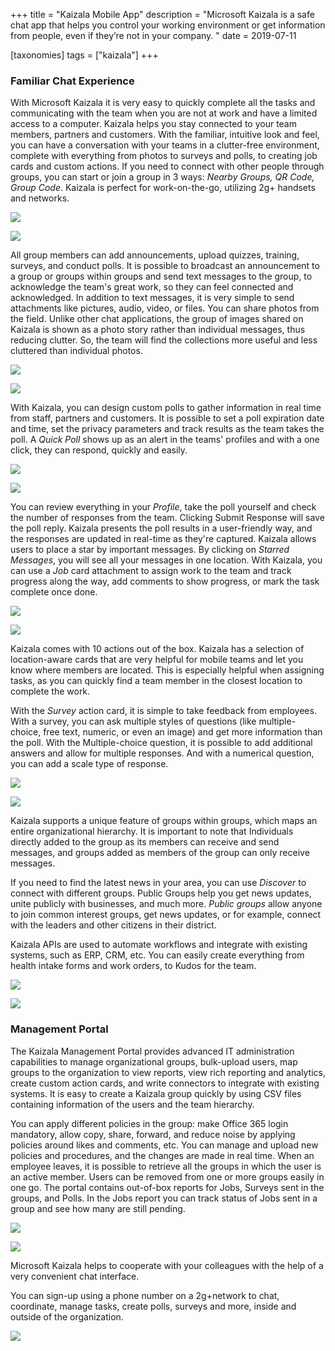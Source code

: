 +++
title = "Kaizala Mobile App"
description = "Microsoft Kaizala is a safe chat app that helps you control your working environment or get information from people, even if they’re not in your company. "
date = 2019-07-11

[taxonomies]
tags = ["kaizala"]
+++

### Familiar Chat Experience

With Microsoft Kaizala it is very easy to quickly complete all the tasks
and communicating with the team when you are not at work and have a
limited access to a computer. Kaizala helps you stay connected to your
team members, partners and customers. With the familiar, intuitive look
and feel, you can have a conversation with your teams in a clutter-free
environment, complete with everything from photos to surveys and polls,
to creating job cards and custom actions. If you need to connect with
other people through groups, you can start or join a group in 3 ways:
*Nearby Groups, QR Code, Group Code*. Kaizala is perfect for
work-on-the-go, utilizing 2g+ handsets and networks.

![](https://o365hq.com/images/458.png)

![](https://o365hq.com/images/457.png)

All group members can add announcements, upload quizzes, training,
surveys, and conduct polls. It is possible to broadcast an announcement
to a group or groups within groups and send text messages to the group,
to acknowledge the team's great work, so they can feel connected and
acknowledged. In addition to text messages, it is very simple to send
attachments like pictures, audio, video, or files. You can share photos
from the field. Unlike other chat applications, the group of images
shared on Kaizala is shown as a photo story rather than individual
messages, thus reducing clutter. So, the team will find the collections
more useful and less cluttered than individual photos.

![](https://o365hq.com/images/455.png)

![](https://o365hq.com/images/456.png)

With Kaizala, you can design custom polls to gather information in real
time from staff, partners and customers. It is possible to set a poll
expiration date and time, set the privacy parameters and track results
as the team takes the poll. A *Quick Poll* shows up as an alert in the
teams' profiles and with a one click, they can respond, quickly and
easily.

![](https://o365hq.com/images/460.png)

![](https://o365hq.com/images/448.png)

You can review everything in your *Profile*, take the poll yourself and
check the number of responses from the team. Clicking Submit Response
will save the poll reply. Kaizala presents the poll results in a
user-friendly way, and the responses are updated in real-time as they're
captured. Kaizala allows users to place a star by important messages. By
clicking on *Starred Messages*, you will see all your messages in one
location. With Kaizala, you can use a *Job* card attachment to assign
work to the team and track progress along the way, add comments to show
progress, or mark the task complete once done.

![](https://o365hq.com/images/461.png)

![](https://o365hq.com/images/453.png)

Kaizala comes with 10 actions out of the box. Kaizala has a selection of
location-aware cards that are very helpful for mobile teams and let you
know where members are located. This is especially helpful when
assigning tasks, as you can quickly find a team member in the closest
location to complete the work.

With the *Survey* action card, it is simple to take feedback from
employees. With a survey, you can ask multiple styles of questions (like
multiple-choice, free text, numeric, or even an image) and get more
information than the poll. With the Multiple-choice question, it is
possible to add additional answers and allow for multiple responses. And
with a numerical question, you can add a scale type of response.

![](https://o365hq.com/images/459.png)

![](https://o365hq.com/images/454.png)

Kaizala supports a unique feature of groups within groups, which maps an
entire organizational hierarchy. It is important to note that
Individuals directly added to the group as its members can receive and
send messages, and groups added as members of the group can only receive
messages.

If you need to find the latest news in your area, you can use *Discover*
to connect with different groups. Public Groups help you get news
updates, unite publicly with businesses, and much more. *Public groups*
allow anyone to join common interest groups, get news updates, or for
example, connect with the leaders and other citizens in their district.

Kaizala APIs are used to automate workflows and integrate with
existing systems, such as ERP, CRM, etc. You can
easily create everything from health intake forms and work orders, to
Kudos for the team.

![](https://o365hq.com/images/462.png)

![](https://o365hq.com/images/449.png)

### Management Portal

The Kaizala Management Portal provides advanced IT administration
capabilities to manage organizational groups, bulk-upload users, map
groups to the organization to view reports, view rich reporting and
analytics, create custom action cards, and write connectors to integrate
with existing systems. It is easy to create a Kaizala group quickly by
using CSV files containing information of the users and the
team hierarchy.

You can apply different policies in the group: make Office 365 login
mandatory, allow copy, share, forward, and reduce noise by applying
policies around likes and comments, etc. You can manage and upload new
policies and procedures, and the changes are made in real time. When an
employee leaves, it is possible to retrieve all the groups in which the
user is an active member. Users can be removed from one or more groups
easily in one go. The portal contains out-of-box reports for Jobs,
Surveys sent in the groups, and Polls. In the Jobs report you can track
status of Jobs sent in a group and see how many are still pending.

![](https://o365hq.com/images/452.png)

![](https://o365hq.com/images/450.png)

Microsoft Kaizala helps to cooperate with your colleagues with the help
of a very convenient chat interface.

You can sign-up using a phone number on a 2g+network to chat,
coordinate, manage tasks, create polls, surveys and more, inside and
outside of the organization.

![](https://o365hq.com/images/451.png)
